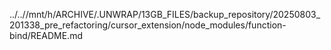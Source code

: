 ../..//mnt/h/ARCHIVE/.UNWRAP/13GB_FILES/backup_repository/20250803_201338_pre_refactoring/cursor_extension/node_modules/function-bind/README.md